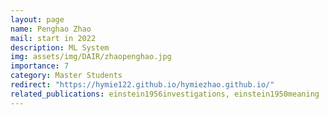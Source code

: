 ```yaml
---
layout: page
name: Penghao Zhao
mail: start in 2022
description: ML System
img: assets/img/DAIR/zhaopenghao.jpg
importance: 7
category: Master Students
redirect: "https://hymie122.github.io/hymiezhao.github.io/"
related_publications: einstein1956investigations, einstein1950meaning
---
```

